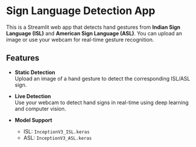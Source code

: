 # Sign Language Detection App

This is a Streamlit web app that detects hand gestures from **Indian Sign Language (ISL)** and **American Sign Language (ASL)**. You can upload an image or use your webcam for real-time gesture recognition.


## Features

- **Static Detection**  
  Upload an image of a hand gesture to detect the corresponding ISL/ASL sign.

- **Live Detection**  
  Use your webcam to detect hand signs in real-time using deep learning and computer vision.

- **Model Support**
  - ISL: `InceptionV3_ISL.keras`  
  - ASL: `InceptionV3_ASL.keras`

